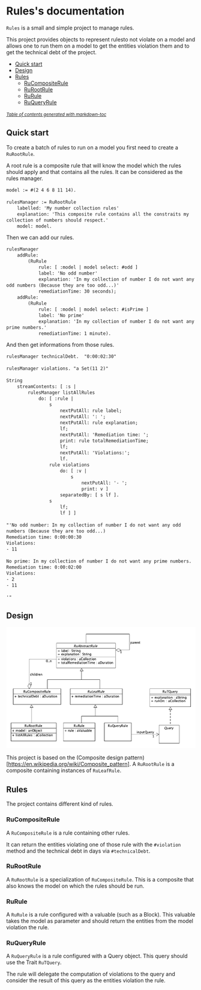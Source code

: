 # Rules's documentation

`Rules` is a small and simple project to manage rules. 

This project provides objects to represent rulesto not violate on a model and allows one to run them on a model to get the entities violation them and to get the technical debt of the project.


- [Quick start](#quick-start)
- [Design](#design)
- [Rules](#rules)
  * [RuCompositeRule](#rucompositerule)
  * [RuRootRule](#rurootrule)
  * [RuRule](#rurule)
  * [RuQueryRule](#ruqueryrule)

<small><i><a href='http://ecotrust-canada.github.io/markdown-toc/'>Table of contents generated with markdown-toc</a></i></small>


## Quick start

To create a batch of rules to run on a model you first need to create a `RuRootRule`.

A root rule is a composite rule that will know the model which the rules should apply and that contains all the rules. It can be considered as the rules manager.

```Smalltalk
model := #(2 4 6 8 11 14).

rulesManager := RuRootRule
	labelled: 'My number collection rules'
	explanation: 'This composite rule contains all the constraits my collection of numbers should respect.'
	model: model.
```

Then we can add our rules.

```Smalltalk
rulesManager
	addRule:
		(RuRule
			rule: [ :model | model select: #odd ]
			label: 'No odd number'
			explanation: 'In my collection of number I do not want any odd numbers (Because they are too odd...)'
			remediationTime: 30 seconds);
	addRule:
		(RuRule
			rule: [ :model | model select: #isPrime ]
			label: 'No prime'
			explanation: 'In my collection of number I do not want any prime numbers.'
			remediationTime: 1 minute).
```

And then get informations from those rules.

```Smalltalk
rulesManager technicalDebt.  "0:00:02:30"

rulesManager violations. "a Set(11 2)"

String
	streamContents: [ :s | 
		rulesManager listAllRules
			do: [ :rule | 
				s
					nextPutAll: rule label;
					nextPutAll: ': ';
					nextPutAll: rule explanation;
					lf;
					nextPutAll: 'Remediation time: ';
					print: rule totalRemediationTime;
					lf;
					nextPutAll: 'Violations:';
					lf.
				rule violations
					do: [ :v | 
						s
							nextPutAll: '- ';
							print: v ]
					separatedBy: [ s lf ].
				s
					lf;
					lf ] ]

"'No odd number: In my collection of number I do not want any odd numbers (Because they are too odd...)
Remediation time: 0:00:00:30
Violations:
- 11

No prime: In my collection of number I do not want any prime numbers.
Remediation time: 0:00:02:00
Violations:
- 2
- 11

'"
```

## Design

![UML of the project](uml.png?raw=true "UML of the project")

This project is based on the (Composite design pattern)[https://en.wikipedia.org/wiki/Composite_pattern].
A `RuRootRule` is a composite containing instances of `RuLeafRule`.

## Rules

The project contains different kind of rules.

### RuCompositeRule 

A `RuCompositeRule` is a rule containing other rules.

It can return the entities violating one of those rule with the `#violation` method and the technical debt in days via `#technicalDebt`.

### RuRootRule

A `RuRootRule` is a specialization of `RuCompositeRule`. This is a composite that also knows the model on which the rules should be run. 

### RuRule

A `RuRule` is a rule configured with a valuable (such as a Block). This valuable takes the model as parameter and should return the entities from the model violation the rule.

### RuQueryRule

A `RuQueryRule` is a rule configured with a Query object. This query should use the Trait `RuTQuery`. 

The rule will delegate the computation of violations to the query and consider the result of this query as the entities violation the rule.

